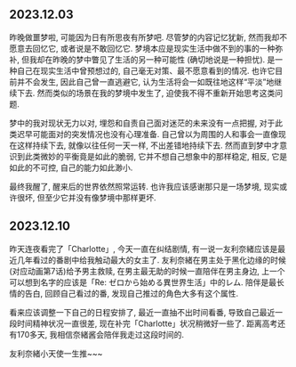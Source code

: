## 2023.12.03

昨晚做噩梦啦, 可能因为日有所思夜有所梦吧. 尽管梦的内容记忆犹新, 然而我却不愿意去回忆它, 或者说是不敢回忆它. 梦境本应是现实生活中做不到的事的一种弥补, 但我却在昨晚的梦中瞥见了生活的另一种可能性 (确切地说是一种担忧). 是一种自己在现实生活中曾预想过的, 自己毫无对策、最不愿意看到的情况. 也许它目前并不会发生, 因此自己曾一直逃避它, 认为生活将会一如既往地这样“平淡”地继续下去. 然而类似的场景在我的梦境中发生了, 迫使我不得不重新开始思考这类问题.

梦中的我对现状无力以对, 埋怨和自责自己面对迷茫的未来没有一点把握, 对于此类迟早可能面对的突发情况也没有心理准备. 自己曾以为周围的人和事会一直像现在这样持续下去, 就像以往任何一天一样, 不出差错地持续下去. 然而直到梦中才意识到此类微妙的平衡竟是如此的脆弱, 它并不想自己想象中的那样稳定, 相反, 它是如此的不可控, 自己的能力如此渺小.

最终我醒了, 醒来后的世界依然照常运转. 也许我应该感谢那只是一场梦境, 现实或许很坏, 但至少它并没有像梦境中那样更坏.

## 2023.12.10
昨天连夜看完了「Charlotte」, 今天一直在纠结剧情, 有一说一友利奈緒应该是最近几年看过的番剧中给我触动最大的女主了. 友利奈緒在男主处于黑化边缘的时候(对应动画第7话)给予男主救赎, 在男主最无助的时候一直陪伴在男主身边, 上一个可以想到名字的应该是「Re: ゼロから始める異世界生活」中的レム. 陪伴是最长情的告白, 回顾自己看过的番, 发现自己推过的角色大多有这个属性.

看来应该调整一下自己的日程安排了, 最近一直抽不出时间看番, 导致自己最近一段时间精神状况一直很差, 现在补完「Charlotte」状况稍微好一些了. 距离高考还有170多天, 我相信奈緒酱会陪伴我走过这段时间的.

友利奈緒小天使一生推~~~
